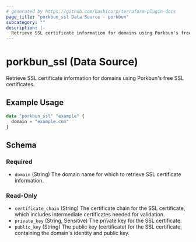 ```yaml
---
# generated by https://github.com/hashicorp/terraform-plugin-docs
page_title: "porkbun_ssl Data Source - porkbun"
subcategory: ""
description: |-
  Retrieve SSL certificate information for domains using Porkbun's free SSL certificates.
---
```


# porkbun_ssl (Data Source)

Retrieve SSL certificate information for domains using Porkbun's free SSL certificates.

## Example Usage

```terraform
data "porkbun_ssl" "example" {
  domain = "example.com"
}
```

<!-- schema generated by tfplugindocs -->
## Schema

### Required

- `domain` (String) The domain name for which to retrieve SSL certificate information.

### Read-Only

- `certificate_chain` (String) The certificate chain for the SSL certificate, which includes intermediate certificates needed for validation.
- `private_key` (String, Sensitive) The private key for the SSL certificate.
- `public_key` (String) The public key (certificate) for the SSL certificate, containing the domain's identity and public key.
